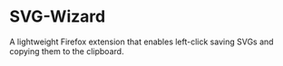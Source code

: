 # SVG-Wizard
A lightweight Firefox extension that enables left-click saving SVGs and copying them to the clipboard.
